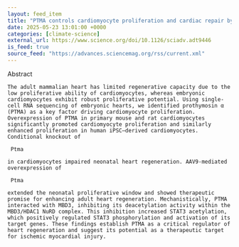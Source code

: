 ```yaml
---
layout: feed_item
title: "PTMA controls cardiomyocyte proliferation and cardiac repair by enhancing STAT3 acetylation | Science Advances"
date: 2025-05-23 13:01:00 +0000
categories: [climate-science]
external_url: https://www.science.org/doi/10.1126/sciadv.adt9446
is_feed: true
source_feed: "https://advances.sciencemag.org/rss/current.xml"
---
```


Abstract
   
   
    The adult mammalian heart has limited regenerative capacity due to the low proliferative ability of cardiomyocytes, whereas embryonic cardiomyocytes exhibit robust proliferative potential. Using single-cell RNA sequencing of embryonic hearts, we identified prothymosin α (PTMA) as a key factor driving cardiomyocyte proliferation. Overexpression of PTMA in primary mouse and rat cardiomyocytes significantly promoted cardiomyocyte proliferation and similarly enhanced proliferation in human iPSC–derived cardiomyocytes. Conditional knockout of
    
     Ptma
    
    in cardiomyocytes impaired neonatal heart regeneration. AAV9-mediated overexpression of
    
     Ptma
    
    extended the neonatal proliferative window and showed therapeutic promise for enhancing adult heart regeneration. Mechanistically, PTMA interacted with MBD3, inhibiting its deacetylation activity within the MBD3/HDAC1 NuRD complex. This inhibition increased STAT3 acetylation, which positively regulated STAT3 phosphorylation and activation of its target genes. These findings establish PTMA as a critical regulator of heart regeneration and suggest its potential as a therapeutic target for ischemic myocardial injury.
